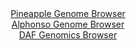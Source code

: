 <div id="Pineapple_Genome_Browser" align="center">
  <a href="https://igv.org/app/?sessionURL=blob:zZJda9swFIb_i6BlA8eW7NiuDWU4XfqxNAlt8DxaipFt2VFiS4qkJE1D_vu0srGbFZqLjYEupIM.3vPo2YMNkYpyBmLg2si3EQIWUHO.neFOtGSCO6JAXONWEQtIUhNJWElAvAc1Vhqn97fm5FxroWLHoVr0OswabivPxh1.4QxvlV3yzrngbYsLLrHmUjkDiTfcoc2mtyUFFsI2b3u271RYYwe3Ys6Z4o4grMm35r78VylvCOMdybt1q.lrgNzkMRkru8afkmyWlCVRakR2N9V5MrpJvnrD9OEquHhIp9dZGmSnM9owrNeSnO_87mVaByfuQO.GfBpmCE.gGITjalCoE._z6fBZUEnUOQrRmeeHgRsYNJRV5Pl_6toMemTn5IHdFZNq1F9oyk_cy3RK9HjEFvdeMkz.2HkIDhZoebk2LoByLsMYQcuDgeW7Qe_HFJ1ZEEaGj.QUxI9PFtASl0uz_XEP9E4YY4Aiq_WrPBbgsiISxL0IwhBFkev3wz6MInSw9mAt278H9zK9j0LoJq4b5DVttdG5yhUTysaM2ZuytpuXI2nO62Xh3n0Lrm4hipLJ4MtkdZ0OB0wZs_pv0LSAefz1C02r78n0T8x7TxBbF8fqlqb8Wi7x8K7IqpnRDRkwi0yMt0pcuiv.JqLj8NRcdlib_aZilj.d22BJMdOmsKGKFrSlepcZknwLYuR6Rl1Q8pYbF4Fsig_Qghby4cffinqHp8N3">Pineapple Genome Browser</a>
</div>
<div id="Alphonso_Genome_Browser" align="center">
  <a href="https://igv.org/app/?sessionURL=blob:zZJda9swFIb_i6BjA8eW7TiODWW4323apjR1zFKKkW3Z0SpLqiTHTUP..9SysZsVmouNgS6kgz7e8.jZgBWWinAGYuDZbmC7LrCAWvJ.hlpB8TVqsQJxjajCFpC4xhKzEoN4A2qkNEpvL83JpdZCxY5DtBi0iDXcVr6NWvTCGeqVXfLWOeSUooJLpLlUzoFEK.6QZjXocYGEsM3bvh04FdLIQVQsOVPcEZg1eW_uy3.V8gYz3uK87agmbwFyk8dkrOwafU2yWVKWWKkJXp9X.8nkPJn7x.nidHS4SKdnWTrKPs1Iw5DuJN6_Vt4Ru0oL3y.CUz6_gwL38mk8zJLHPf_o0_GzIBKrfTd0x34QhkFkwBBW4ef_qWczyI59V_MLfSOfi4tTUXQ3.ns3E7N02beTrv9T3yMIthagvOyMB6BcyjB2oeXDkRV4o8Hr1B1bEL7SkZyA.P7BAlqi8tFsv98AvRbGFqDwU_cmjgW4rLAE8SCCMHSjyAuG4RBGkbu1NqCT9O.hPUlvoxB6ieeN8ppQbVSucsWEshFj9qqs7eZlR5bzBa6HWc95R8W38Z538HhwNlXTp8m8puN3aFrAPP72gabVj2T6J959JIiti11lg3eBoXI1PTvHaM87occN9OaJdznLwsV6wt9FtBuemssWabPfVMzyp3MrJAli2hRWRJGCUKLXmSHJexC7nm_UBSWn3LgIZFN8hha03AB..a2ov33Y_gA-">Alphonso Genome Browser</a>
</div>


<div id="DAF_Genomics_Browser" align="center">
  <a href="https://igv.org/app/?sessionURL=blob:tZHtatswFIbv5UD6y3Ys2bFjQxjOmq4hacqaeoGUEjT7OPZmW64kL_FC7n3C7RhslDHoQBI6nI_3lZ4TfEMhC15DCNQiI4sQMEDm_LBmVVPiilUoIcxYKdEAgRkKrBOE8AQZk4rFd0vdmSvVyHA4TFlm7rHmVZFISzoWa0zJW5WjLjWpxSr2ndfsIK2EV7pYsSErm5zXkg9ZkqCUpj1ssN7vDkwfP3O7fiTuqrZURa.60ya0sdTKmHZb1Cke_2LkPyjrVbyLNuuo719gN08n0WIefXJm8faD934b315vYm9zsS72NVOtwMk0uW9vpqt4QK8GdErGl24mn_ymKb9sZSf5wLm8mB2bQqCcEJ.MnZHvOQ6cDSh50moMkOSChMQ1fDo2qOuaL1dn5Ol_ELyA8OHRACVY8lWXP5xAdY2GBRKf2p6bAVykKCA0A9v2SRDQkeu7dhCQs3GCVpRvTPMqvgt8m0aUetZnVmn9rCj7L9RCfybfCuVvk_X.V1SzNl2uNrdLuvioUeG8O3q0u1GpnF3rOHkFlQGvPi3jomJKp57DFzCs1IoV1uoXGef8eP4B">DAF Genomics Browser</a>
</div>
